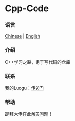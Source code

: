 # Cpp-Code

### 语言
[Chinese](https://gitee.com/zrc4889/cpp-code/blob/master/README.md) | [English](https://gitee.com/zrc4889/cpp-code/blob/master/README.en.md)

### 介绍
C++学习之路，用于写代码的仓库

### 联系
我的Luogu：[传送门](https://www.luogu.com.cn/user/523217)

### 帮助
跪拜大佬[在此解答问题](https://gitee.com/zrc4889/cpp-code/issues)！